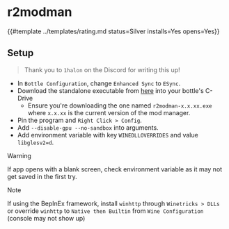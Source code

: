 # r2modman
<!-- script:Aliases [] -->

{{#template ../templates/rating.md status=Silver installs=Yes opens=Yes}}

## Setup

> Thank you to `1halon` on the Discord for writing this up!

- In `Bottle Configuration`, change `Enhanced Sync` to `ESync`.
- Download the standalone executable from [here](https://github.com/ebkr/r2modmanPlus/releases/latest) into your bottle's C-Drive
  - Ensure you're downloading the one named `r2modman-x.x.xx.exe` where `x.x.xx` is the current version of the mod manager.
- Pin the program and `Right Click > Config`.
- Add `--disable-gpu --no-sandbox` into arguments.
- Add environment variable with key `WINEDLLOVERRIDES` and value `libglesv2=d`.

> [!WARNING]
> If app opens with a blank screen, check environment variable as it may not get saved in the first try.

> [!NOTE]
> If using the BepInEx framework, install `winhttp` through `Winetricks > DLLs` or override `winhttp` to `Native then Builtin` from `Wine Configuration` (console may not show up)


